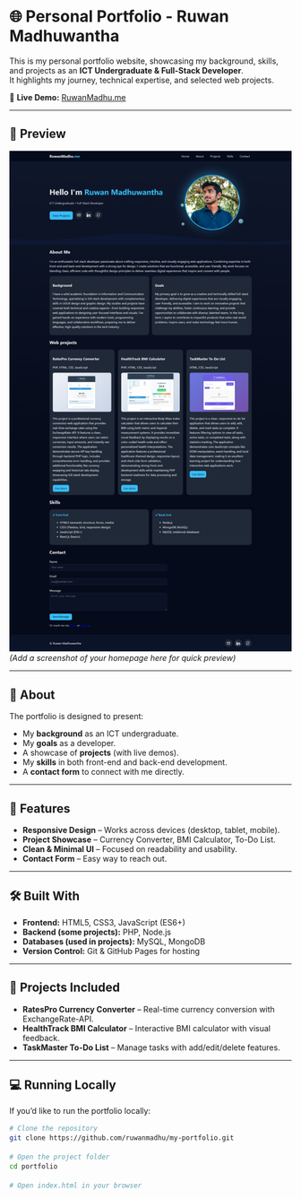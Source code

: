 # 🌐 Personal Portfolio - Ruwan Madhuwantha

This is my personal portfolio website, showcasing my background, skills, and projects as an **ICT Undergraduate & Full-Stack Developer**.  
It highlights my journey, technical expertise, and selected web projects.  

🔗 **Live Demo:** [RuwanMadhu.me](https://ruwanmadhu.github.io/)

---

## 📸 Preview
![Portfolio Preview](./screenshot.png)  
*(Add a screenshot of your homepage here for quick preview)*

---

## 📝 About
The portfolio is designed to present:
- My **background** as an ICT undergraduate.  
- My **goals** as a developer.  
- A showcase of **projects** (with live demos).  
- My **skills** in both front-end and back-end development.  
- A **contact form** to connect with me directly.  

---

## 🚀 Features
- **Responsive Design** – Works across devices (desktop, tablet, mobile).  
- **Project Showcase** – Currency Converter, BMI Calculator, To-Do List.  
- **Clean & Minimal UI** – Focused on readability and usability.  
- **Contact Form** – Easy way to reach out.  

---

## 🛠️ Built With
- **Frontend:** HTML5, CSS3, JavaScript (ES6+)  
- **Backend (some projects):** PHP, Node.js  
- **Databases (used in projects):** MySQL, MongoDB  
- **Version Control:** Git & GitHub Pages for hosting  

---

## 📂 Projects Included
- **RatesPro Currency Converter** – Real-time currency conversion with ExchangeRate-API.  
- **HealthTrack BMI Calculator** – Interactive BMI calculator with visual feedback.  
- **TaskMaster To-Do List** – Manage tasks with add/edit/delete features.  

---

## 💻 Running Locally
If you’d like to run the portfolio locally:

```bash
# Clone the repository
git clone https://github.com/ruwanmadhu/my-portfolio.git

# Open the project folder
cd portfolio

# Open index.html in your browser
